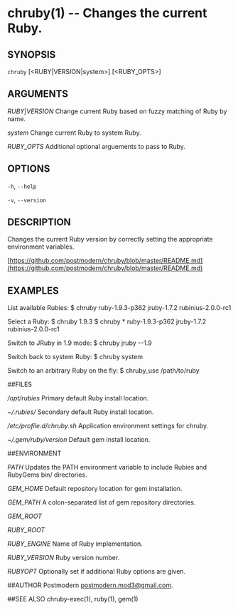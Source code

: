 # chruby(1) -- Changes the current Ruby.

## SYNOPSIS

`chruby` [<RUBY|VERSION|system>] [<RUBY_OPTS>]

## ARGUMENTS

*RUBY|VERSION*
    Change current Ruby based on fuzzy matching of Ruby by name.

*system*
    Change current Ruby to system Ruby.

*RUBY_OPTS*
    Additional optional arguements to pass to Ruby.

## OPTIONS

`-h`, `--help`

`-v`, `--version`

## DESCRIPTION
Changes the current Ruby version by correctly setting the appropriate environment variables.

[https://github.com/postmodern/chruby/blob/master/README.md](https://github.com/postmodern/chruby/blob/master/README.md)

## EXAMPLES

List available Rubies:
    $ chruby
       ruby-1.9.3-p362
       jruby-1.7.2
       rubinius-2.0.0-rc1

Select a Ruby:
    $ chruby 1.9.3
    $ chruby
     * ruby-1.9.3-p362
       jruby-1.7.2
       rubinius-2.0.0-rc1

Switch to JRuby in 1.9 mode:
    $ chruby jruby --1.9

Switch back to system Ruby:
    $ chruby system

Switch to an arbitrary Ruby on the fly:
    $ chruby_use /path/to/ruby

##FILES

*/opt/rubies*
    Primary default Ruby install location.
    
*~/.rubies/*
    Secondary default Ruby install location.

*/etc/profile.d/chruby.sh*
    Application environment settings for chruby.

*~/.gem/$ruby/$version*
    Default gem install location.

##ENVIRONMENT

*PATH*
    Updates the PATH environment variable to include Rubies and RubyGems bin/ directories.

*GEM_HOME*
    Default repository location for gem installation.

*GEM_PATH*
    A colon-separated list of gem repository directories.
    
*GEM_ROOT*

*RUBY_ROOT*

*RUBY_ENGINE*
    Name of Ruby implementation.

*RUBY_VERSION*
    Ruby version number.

*RUBYOPT*
    Optionally set if additional Ruby options are given.

##AUTHOR
Postmodern [postmodern.mod3\@gmail.com](mailto:postmodern.mod3\@gmail.com).

##SEE ALSO
chruby-exec(1), ruby(1), gem(1)
